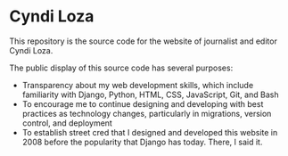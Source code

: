 # Cyndi Loza

This repository is the source code for the website of journalist and editor Cyndi Loza.

The public display of this source code has several purposes:

- Transparency about my web development skills, which include familiarity with Django, Python, HTML, CSS, JavaScript, Git, and Bash
- To encourage me to continue designing and developing with best practices as technology changes, particularly in migrations, version control, and deployment
- To establish street cred that I designed and developed this website in 2008 before the popularity that Django has today. There, I said it.
